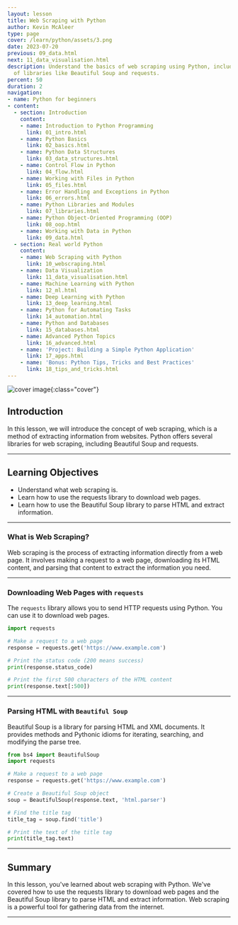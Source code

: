 ```yaml
---
layout: lesson
title: Web Scraping with Python
author: Kevin McAleer
type: page
cover: /learn/python/assets/3.png
date: 2023-07-20
previous: 09_data.html
next: 11_data_visualisation.html
description: Understand the basics of web scraping using Python, including the use
  of libraries like Beautiful Soup and requests.
percent: 50
duration: 2
navigation:
- name: Python for beginners
- content:
  - section: Introduction
    content:
    - name: Introduction to Python Programming
      link: 01_intro.html
    - name: Python Basics
      link: 02_basics.html
    - name: Python Data Structures
      link: 03_data_structures.html
    - name: Control Flow in Python
      link: 04_flow.html
    - name: Working with Files in Python
      link: 05_files.html
    - name: Error Handling and Exceptions in Python
      link: 06_errors.html
    - name: Python Libraries and Modules
      link: 07_libraries.html
    - name: Python Object-Oriented Programming (OOP)
      link: 08_oop.html
    - name: Working with Data in Python
      link: 09_data.html
  - section: Real world Python
    content:
    - name: Web Scraping with Python
      link: 10_webscraping.html
    - name: Data Visualization
      link: 11_data_visualisation.html
    - name: Machine Learning with Python
      link: 12_ml.html
    - name: Deep Learning with Python
      link: 13_deep_learning.html
    - name: Python for Automating Tasks
      link: 14_automation.html
    - name: Python and Databases
      link: 15_databases.html
    - name: Advanced Python Topics
      link: 16_advanced.html
    - name: 'Project: Building a Simple Python Application'
      link: 17_apps.html
    - name: 'Bonus: Python Tips, Tricks and Best Practices'
      link: 18_tips_and_tricks.html
---
```



![cover image]({{page.cover}}){:class="cover"}

## Introduction

In this lesson, we will introduce the concept of web scraping, which is a method of extracting information from websites. Python offers several libraries for web scraping, including Beautiful Soup and requests.

---

## Learning Objectives

- Understand what web scraping is.
- Learn how to use the requests library to download web pages.
- Learn how to use the Beautiful Soup library to parse HTML and extract information.

---

### What is Web Scraping?

Web scraping is the process of extracting information directly from a web page. It involves making a request to a web page, downloading its HTML content, and parsing that content to extract the information you need.

---

### Downloading Web Pages with `requests`

The `requests` library allows you to send HTTP requests using Python. You can use it to download web pages.

```python
import requests

# Make a request to a web page
response = requests.get('https://www.example.com')

# Print the status code (200 means success)
print(response.status_code)

# Print the first 500 characters of the HTML content
print(response.text[:500])
```

---

### Parsing HTML with `Beautiful Soup`

Beautiful Soup is a library for parsing HTML and XML documents. It provides methods and Pythonic idioms for iterating, searching, and modifying the parse tree.

```python
from bs4 import BeautifulSoup
import requests

# Make a request to a web page
response = requests.get('https://www.example.com')

# Create a Beautiful Soup object
soup = BeautifulSoup(response.text, 'html.parser')

# Find the title tag
title_tag = soup.find('title')

# Print the text of the title tag
print(title_tag.text)
```

---

## Summary

In this lesson, you've learned about web scraping with Python. We've covered how to use the requests library to download web pages and the Beautiful Soup library to parse HTML and extract information. Web scraping is a powerful tool for gathering data from the internet.

---
